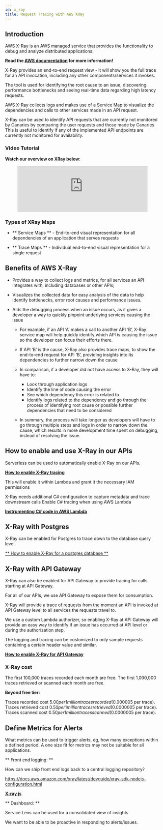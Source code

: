 ```yaml
---
id: x_ray
title: Request Tracing with AWS XRay
---
```


## Introduction

AWS X-Ray is an AWS managed service that provides the functionality to debug and analyze distributed applications.

**Read the [AWS documentation](https://docs.aws.amazon.com/xray/latest/devguide/aws-xray.html) for more information!**

X-Ray provides an end-to-end request view - it will show you the full trace for an API invocation, including any other components/services it invokes.

The tool is used for identifying the root cause to an issue, discovering performance bottlenecks and seeing real-time data regarding high latency requests.

AWS X-Ray collects logs and makes use of a Service Map to visualize the dependencies and calls to other services made in an API request.

X-Ray can be used to identify API requests that are currently not monitored by Canaries by comparing the user requests and those made by Canaries. This is useful to identify if any of the implemented API endpoints are currently not monitored for availability.

### Video Tutorial

**Watch our overview on XRay below:**

<figure class="video-container">
  <iframe width="100%" src="https://www.youtube.com/embed/wdPm9hho9iw" title="YouTube video player" frameborder="0" allow="accelerometer; autoplay; clipboard-write; encrypted-media; gyroscope; picture-in-picture" allowfullscreen></iframe>
</figure>

### Types of XRay Maps

- ** Service Maps ** - End-to-end visual representation for all dependencies of an application that serves requests

- ** Trace Maps ** - Individual end-to-end visual representation for a single request


## Benefits of AWS X-Ray

- Provides a way to collect logs and metrics, for all services an API integrates with, including databases or other APIs;

- Visualizes the collected data for easy analysis of the data to help identify bottlenecks, error root causes and performance issues.

- Aids the debugging process when an issue occurs, as it gives a developer a way to quickly pinpoint underlying services causing the issue

  * For example, if an API ‘A’ makes a call to another API ‘B’, X-Ray service map will help quickly identify which API is causing the issue so the developer can focus their efforts there.

  * If API ‘B’ is the cause, X-Ray also provides trace maps, to show the end-to-end request for API ‘B’, providing insights into its dependencies to further narrow down the cause

  * In comparison, if a developer did not have access to X-Ray, they will have to:
    - Look through application logs
    - Identify the line of code causing the error
    - See which dependency this error is related to
    - Identify logs related to the dependency and go through the process of identifying root cause or possible further dependencies that need to be considered

  * In summary, the process will take longer as developers will have to go through multiple steps and logs in order to narrow down the cause, which results in more development time spent on debugging, instead of resolving the issue.


##  How to enable and use X-Ray in our APIs

Serverless can be used to automatically enable X-Ray on our APIs.

**[How to enable X-Ray tracing](https://www.serverless.com/framework/docs/providers/aws/guide/functions/#aws-x-ray-tracing/)**


This will enable it within Lambda and grant it the necessary IAM permissions

X-Ray needs additional C# configuration to capture metadata and trace downstream calls
Enable C# tracing when using AWS Lambda

**[Instrumenting C# code in AWS Lambda](https://docs.aws.amazon.com/lambda/latest/dg/csharp-tracing.html)**

## X-Ray with Postgres

X-Ray can be enabled for Postgres to trace down to the database query level.


[** How to enable X-Ray for a postgres database **](https://net-immersionday.workshop.aws/6-using-x-ray-in-dotnet-application/8-entity-framework-tracing.html)


## X-Ray with API Gateway

X-Ray can also be enabled for API Gateway to provide tracing for calls starting at API Gateway.

For all of our APIs, we use API Gateway to expose them for consumption.

X-Ray will provide a trace of requests from the moment an API is invoked at API Gateway level to all services the requests travel to.

We use a custom Lambda authorizer, so enabling X-Ray at API Gateway will provide an easy way to identify if an issue has occurred at API level or during the authorization step.

The logging and tracing can be customized to only sample requests containing a certain header value and similar.

[**How to enable X-Ray for API Gateway**](https://docs.aws.amazon.com/xray/latest/devguide/xray-services-apigateway.html)

### X-Ray cost

The first 100,000 traces recorded each month are free.
The first 1,000,000 traces retrieved or scanned each month are free.

**Beyond free tier:**

Traces recorded cost $5.00 per 1 million traces recorded ($0.000005 per trace).
Traces retrieved cost $0.50 per 1 million traces retrieved ($0.0000005 per trace).
Traces scanned cost $0.50 per 1 million traces scanned ($0.0000005 per trace).

## Define Metrics for Alerts

What metrics can be used to trigger alerts, eg, how many exceptions within a defined period.  A one size fit for metrics may not be suitable for all applications.

** Front end logging: **

 How can we ship front end logs back to a central logging repository?

https://docs.aws.amazon.com/xray/latest/devguide/xray-sdk-nodejs-configuration.html

 [**X-ray js**](https://docs.aws.amazon.com/xray/latest/devguide/scorekeep-client.html)

 ** Dashboard: **

Service Lens can be used for a consolidated view of insights

We want to be able to be proactive in responding to alerts/issues.
